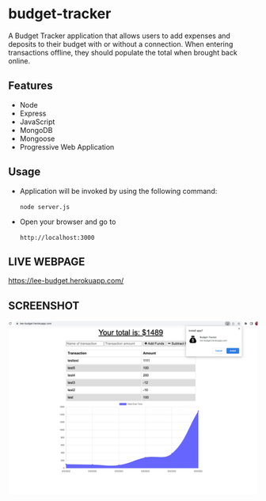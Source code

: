 # budget-tracker

A Budget Tracker application that allows users to add expenses and deposits to their budget with or without a connection. When entering transactions offline, they should populate the total when brought back online.

## Features

* Node
* Express
* JavaScript
* MongoDB
* Mongoose
* Progressive Web Application

## Usage

* Application will be invoked by using the following command:

  `node server.js`

* Open your browser and go to
  
  `http://localhost:3000`

## LIVE WEBPAGE
https://lee-budget.herokuapp.com/

## SCREENSHOT
![](https://github.com/Jeongholee21/budget-tracker/blob/main/public/icons/Screen%20Shot%202022-06-09%20at%2012.20.31%20PM.png)